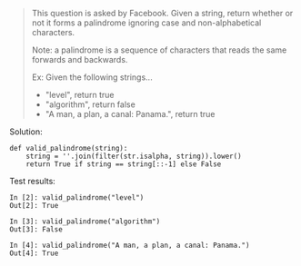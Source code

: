 > This question is asked by Facebook. Given a string, return whether or not it forms a palindrome ignoring case and non-alphabetical characters.
> 
> Note: a palindrome is a sequence of characters that reads the same forwards and backwards.
>
> Ex: Given the following strings...
> - "level", return true
> - "algorithm", return false
> - "A man, a plan, a canal: Panama.", return true

Solution:
```
def valid_palindrome(string):
    string = ''.join(filter(str.isalpha, string)).lower()
    return True if string == string[::-1] else False
```

Test results:
```
In [2]: valid_palindrome("level")
Out[2]: True

In [3]: valid_palindrome("algorithm")
Out[3]: False

In [4]: valid_palindrome("A man, a plan, a canal: Panama.")
Out[4]: True
```